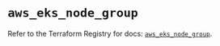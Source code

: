 # `aws_eks_node_group`

Refer to the Terraform Registry for docs: [`aws_eks_node_group`](https://registry.terraform.io/providers/hashicorp/aws/6.10.0/docs/resources/eks_node_group).
